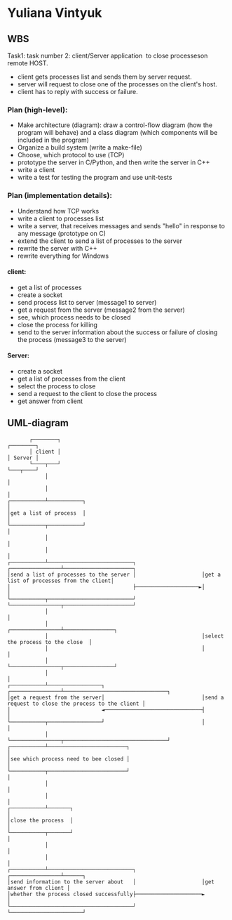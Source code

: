 # Yuliana Vintyuk

## WBS
Task1: task number 2:
client/Server application ​ to close processes​ on remote HOST.
* client gets processes list and sends them by server request.
* server will request to close one of the processes on the client's host.
* client has to reply with success or failure.

### Plan (high-level):
* Make architecture (diagram): draw a control-flow diagram (how the program will behave) and a class diagram (which components will be included in the program)
* Organize a build system (write a make-file)
* Choose, which protocol to usе (TCP)
* prototype the server in C/Python, and then write the server in C++
* write a client
* write a test for testing the program and use unit-tests

### Plan (implementation details):
* Understand how TCP works
* write a client to processes list
* write a server, that receives messages and sends "hello" in response to any message (prototype on C)
* extend the client to send a list of processes to the server
* rewrite the server with C++
* rewrite everything for Windows

#### client:
* get a list of processes
* create a socket
* send process list to server (message1 to server)
* get a request from the server (message2 from the server)
* see, which process needs to be closed
* close the process for killing
* send to the server information about the success or failure of closing the process (message3 to the server)

#### Server:
* create a socket
* get a list of processes from the client
* select the process to close
* send a request to the client to close the process
* get answer from client

## UML-diagram
```
       ┌────────┐                                                          ┌────────┐
       │ client │                                                          │ Server │
       └────┬───┘                                                          └───┬────┘
            │                                                                  │
            │                                                                  │
┌───────────┴───────────┐                                                      │
│get a list of process  │                                                      │
└───────────┬───────────┘                                                      │
            │                                                                  │
            │                                                                  │
┌───────────┴───────────────────────────┐                     ┌────────────────┴──────────────────────┐
│send a list of processes to the server │                     │get a list of processes from the client│
│                                       ├────────────────────►│                                       │
└───────────┬───────────────────────────┘                     └────────────────┬──────────────────────┘
            │                                                                  │
            │                                                 ┌────────────────┴────────────────┐
            │                                                 │select the process to the close  │
            │                                                 │                                 │
            │                                                 └────────────────┬────────────────┘
            │                                                                  │
┌───────────┴─────────────────┐                               ┌────────────────┴─────────────────────────────────┐
│get a request from the server│                               │send a request to close the process to the client │
│                             ◄───────────────────────────────┤                                                  │
└───────────┬─────────────────┘                               │                                                  │
            │                                                 └────────────────┬─────────────────────────────────┘
┌───────────┴─────────────────────────┐                                        │
│see which process need to bee closed │                                        │
└───────────┬─────────────────────────┘                                        │
            │                                                                  │
            │                                                                  │
┌───────────┴───────┐                                                          │
│close the process  │                                                          │
└───────────┬───────┘                                                          │
            │                                                                  │
            │                                                                  │
┌───────────┴───────────────────────────┐                     ┌────────────────┴──────┐
│send information to the server about   │                     │get answer from client │
│whether the process closed successfully├─────────────────────►                       │
└───────────────────────────────────────┘                     └───────────────────────┘
```
